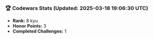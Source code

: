 ### 🏆 Codewars Stats (Updated: 2025-03-18 19:06:30 UTC)

- **Rank:** 8 kyu
- **Honor Points:** 3
- **Completed Challenges:** 1
